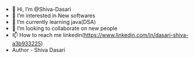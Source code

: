 - 👋 Hi, I’m @Shiva-Dasari
- 👀 I’m interested in New softwares
- 🌱 I’m currently learning java(DSA)
- 💞️ I’m looking to collaborate on new people
- 📫 How to reach me linkedin(https://www.linkedin.com/in/dasari-shiva-a3b933225)
- Author - Shiva Dasari

<!---
Shiva-Dasari/Shiva-Dasari is a ✨ special ✨ repository because its `README.md` (this file) appears on your GitHub profile.
You can click the Preview link to take a look at your changes.
--->
